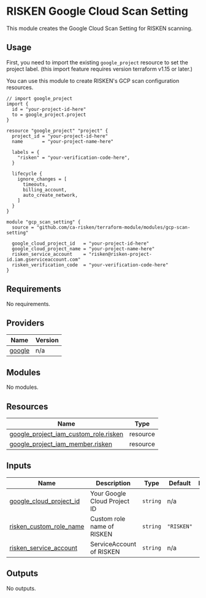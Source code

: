 # RISKEN Google Cloud Scan Setting

This module creates the Google Cloud Scan Setting for RISKEN scanning.

## Usage

First, you need to import the existing `google_project` resource to set the project label.
(this import feature requires version terraform v1.15 or later.)

You can use this module to create RISKEN's GCP scan configuration resources.

```hcl
// import google_project
import {
  id = "your-project-id-here"
  to = google_project.project
}

resource "google_project" "project" {
  project_id = "your-project-id-here"
  name       = "your-project-name-here"

  labels = {
    "risken" = "your-verification-code-here",
  }

  lifecycle {
    ignore_changes = [
      timeouts,
      billing_account,
      auto_create_network,
    ]
  }
}

module "gcp_scan_setting" {
  source = "github.com/ca-risken/terraform-module/modules/gcp-scan-setting"

  google_cloud_project_id   = "your-project-id-here"
  google_cloud_project_name = "your-project-name-here"
  risken_service_account    = "risken@risken-project-id.iam.gserviceaccount.com"
  risken_verification_code  = "your-verification-code-here"
}
```

<!-- BEGIN_TF_DOCS -->
## Requirements

No requirements.

## Providers

| Name | Version |
|------|---------|
| <a name="provider_google"></a> [google](#provider\_google) | n/a |

## Modules

No modules.

## Resources

| Name | Type |
|------|------|
| [google_project_iam_custom_role.risken](https://registry.terraform.io/providers/hashicorp/google/latest/docs/resources/project_iam_custom_role) | resource |
| [google_project_iam_member.risken](https://registry.terraform.io/providers/hashicorp/google/latest/docs/resources/project_iam_member) | resource |

## Inputs

| Name | Description | Type | Default | Required |
|------|-------------|------|---------|:--------:|
| <a name="input_google_cloud_project_id"></a> [google\_cloud\_project\_id](#input\_google\_cloud\_project\_id) | Your Google Cloud Project ID | `string` | n/a | yes |
| <a name="input_risken_custom_role_name"></a> [risken\_custom\_role\_name](#input\_risken\_custom\_role\_name) | Custom role name of RISKEN | `string` | `"RISKEN"` | no |
| <a name="input_risken_service_account"></a> [risken\_service\_account](#input\_risken\_service\_account) | ServiceAccount of RISKEN | `string` | n/a | yes |

## Outputs

No outputs.
<!-- END_TF_DOCS -->
